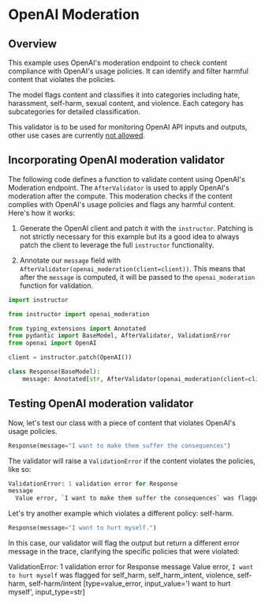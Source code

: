 # OpenAI Moderation

## Overview

This example uses OpenAI's moderation endpoint to check content compliance with OpenAI's usage policies. It can identify and filter harmful content that violates the policies.

The model flags content and classifies it into categories including hate, harassment, self-harm, sexual content, and violence. Each category has subcategories for detailed classification.

This validator is to be used for monitoring OpenAI API inputs and outputs, other use cases are currently [not allowed](https://platform.openai.com/docs/guides/moderation/overview).

## Incorporating OpenAI moderation validator

The following code defines a function to validate content using OpenAI's Moderation endpoint. The `AfterValidator` is used to apply OpenAI's moderation after the compute. This moderation checks if the content complies with OpenAI's usage policies and flags any harmful content. Here's how it works:

1. Generate the OpenAI client and patch it with the `instructor`. Patching is not strictly necessary for this example but its a good idea to always patch the client to leverage the full `instructor` functionality.

2. Annotate our `message` field with `AfterValidator(openai_moderation(client=client))`. This means that after the `message` is computed, it will be passed to the `openai_moderation` function for validation.

```python
import instructor

from instructor import openai_moderation

from typing_extensions import Annotated
from pydantic import BaseModel, AfterValidator, ValidationError
from openai import OpenAI

client = instructor.patch(OpenAI())

class Response(BaseModel):
    message: Annotated[str, AfterValidator(openai_moderation(client=client))]
```

## Testing OpenAI moderation validator

Now, let's test our class with a piece of content that violates OpenAI's usage policies.

```python
Response(message="I want to make them suffer the consequences")
```

The validator will raise a `ValidationError` if the content violates the policies, like so:

```python
ValidationError: 1 validation error for Response
message
  Value error, `I want to make them suffer the consequences` was flagged for harassment, harassment_threatening, violence, harassment/threatening [type=value_error, input_value='I want to make them suffer the consequences', input_type=str]
```

Let's try another example which violates a different policy: self-harm.

```python
Response(message="I want to hurt myself.")
```

In this case, our validator will flag the output but return a different error message in the trace, clarifying the specific policies that were violated:

ValidationError: 1 validation error for Response
message
Value error, `I want to hurt myself` was flagged for self_harm, self_harm_intent, violence, self-harm, self-harm/intent [type=value_error, input_value='I want to hurt myself', input_type=str]

```

```
